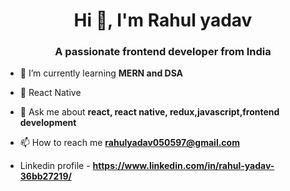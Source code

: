 <h1 align="center">Hi 👋, I'm Rahul yadav</h1>
<h3 align="center">A passionate frontend developer from India</h3>

- 🌱 I’m currently learning **MERN and DSA**

- 🌱 React Native 

- 💬 Ask me about **react, react native, redux,javascript,frontend development**

- 📫 How to reach me **rahulyadav050597@gmail.com**

- Linkedin profile -  **https://www.linkedin.com/in/rahul-yadav-36bb27219/**

